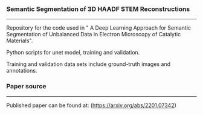 ### Semantic Segmentation of 3D HAADF STEM Reconstructions
***
Repository for the code used in " A Deep Learning Approach for Semantic Segmentation of Unbalanced Data in Electron Microscopy of Catalytic Materials".

Python scripts for unet model, training and validation.

Training and validation data sets include ground-truth images and annotations. 




### Paper source
***
Published paper can be found at:
(https://arxiv.org/abs/2201.07342)
